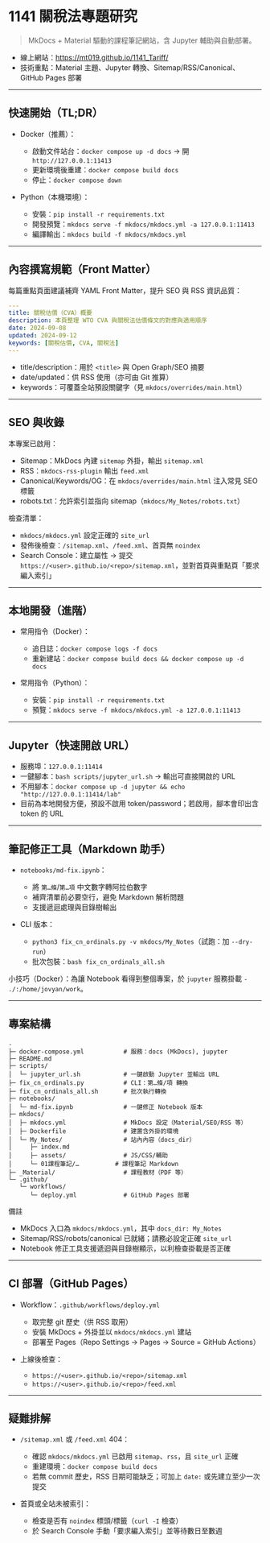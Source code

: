 # 1141 關稅法專題研究

> MkDocs + Material 驅動的課程筆記網站，含 Jupyter 輔助與自動部署。

- 線上網站：<https://mt019.github.io/1141_Tariff/>
- 技術重點：Material 主題、Jupyter 轉換、Sitemap/RSS/Canonical、GitHub Pages 部署

---

## 快速開始（TL;DR）

- Docker（推薦）：
  - 啟動文件站台：`docker compose up -d docs` → 開 `http://127.0.0.1:11413`
  - 更新環境後重建：`docker compose build docs`
  - 停止：`docker compose down`

- Python（本機環境）：
  - 安裝：`pip install -r requirements.txt`
  - 開發預覽：`mkdocs serve -f mkdocs/mkdocs.yml -a 127.0.0.1:11413`
  - 編譯輸出：`mkdocs build -f mkdocs/mkdocs.yml`

---

## 內容撰寫規範（Front Matter）

每篇重點頁面建議補齊 YAML Front Matter，提升 SEO 與 RSS 資訊品質：

```yaml
---
title: 關稅估價（CVA）概要
description: 本頁整理 WTO CVA 與關稅法估價條文的對應與適用順序
date: 2024-09-08
updated: 2024-09-12
keywords: [關稅估價, CVA, 關稅法]
---
```

- title/description：用於 `<title>` 與 Open Graph/SEO 摘要
- date/updated：供 RSS 使用（亦可由 Git 推算）
- keywords：可覆蓋全站預設關鍵字（見 `mkdocs/overrides/main.html`）

---

## SEO 與收錄

本專案已啟用：
- Sitemap：MkDocs 內建 `sitemap` 外掛，輸出 `sitemap.xml`
- RSS：`mkdocs-rss-plugin` 輸出 `feed.xml`
- Canonical/Keywords/OG：在 `mkdocs/overrides/main.html` 注入常見 SEO 標籤
- robots.txt：允許索引並指向 sitemap（`mkdocs/My_Notes/robots.txt`）

檢查清單：
- `mkdocs/mkdocs.yml` 設定正確的 `site_url`
- 發佈後檢查：`/sitemap.xml`、`/feed.xml`、首頁無 `noindex`
- Search Console：建立屬性 → 提交 `https://<user>.github.io/<repo>/sitemap.xml`，並對首頁與重點頁「要求編入索引」

---

## 本地開發（進階）

- 常用指令（Docker）：
  - 追日誌：`docker compose logs -f docs`
  - 重新建站：`docker compose build docs && docker compose up -d docs`

- 常用指令（Python）：
  - 安裝：`pip install -r requirements.txt`
  - 預覽：`mkdocs serve -f mkdocs/mkdocs.yml -a 127.0.0.1:11413`

---

## Jupyter（快速開啟 URL）

- 服務埠：`127.0.0.1:11414`
- 一鍵腳本：`bash scripts/jupyter_url.sh` → 輸出可直接開啟的 URL
- 不用腳本：`docker compose up -d jupyter && echo "http://127.0.0.1:11414/lab"`
- 目前為本地開發方便，預設不啟用 token/password；若啟用，腳本會印出含 token 的 URL

---

## 筆記修正工具（Markdown 助手）

- `notebooks/md-fix.ipynb`：
  - 將 `第…條`/`第…項` 中文數字轉阿拉伯數字
  - 補齊清單前必要空行，避免 Markdown 解析問題
  - 支援遞迴處理與目錄樹輸出

- CLI 版本：
  - `python3 fix_cn_ordinals.py -v mkdocs/My_Notes`（試跑：加 `--dry-run`）
  - 批次包裝：`bash fix_cn_ordinals_all.sh`

小技巧（Docker）：為讓 Notebook 看得到整個專案，於 `jupyter` 服務掛載 `- ./:/home/jovyan/work`。

---

## 專案結構

```text
.
├─ docker-compose.yml           # 服務：docs (MkDocs), jupyter
├─ README.md
├─ scripts/
│  └─ jupyter_url.sh            # 一鍵啟動 Jupyter 並輸出 URL
├─ fix_cn_ordinals.py           # CLI：第…條/項 轉換
├─ fix_cn_ordinals_all.sh       # 批次執行轉換
├─ notebooks/
│  └─ md-fix.ipynb              # 一鍵修正 Notebook 版本
├─ mkdocs/
│  ├─ mkdocs.yml                # MkDocs 設定（Material/SEO/RSS 等）
│  ├─ Dockerfile                # 建置含外掛的環境
│  └─ My_Notes/                 # 站內內容（docs_dir）
│     ├─ index.md
│     ├─ assets/                # JS/CSS/輔助
│     └─ 01課程筆記/…          # 課程筆記 Markdown
├─ _Material/                   # 課程教材（PDF 等）
└─ .github/
   └─ workflows/
      └─ deploy.yml             # GitHub Pages 部署
```

備註
- MkDocs 入口為 `mkdocs/mkdocs.yml`，其中 `docs_dir: My_Notes`
- Sitemap/RSS/robots/canonical 已就緒；請務必設定正確 `site_url`
- Notebook 修正工具支援遞迴與目錄樹顯示，以利檢查掛載是否正確

---

## CI 部署（GitHub Pages）

- Workflow：`.github/workflows/deploy.yml`
  - 取完整 git 歷史（供 RSS 取用）
  - 安裝 MkDocs + 外掛並以 `mkdocs/mkdocs.yml` 建站
  - 部署至 Pages（Repo Settings → Pages → Source = GitHub Actions）

- 上線後檢查：
  - `https://<user>.github.io/<repo>/sitemap.xml`
  - `https://<user>.github.io/<repo>/feed.xml`

---

## 疑難排解

- `/sitemap.xml` 或 `/feed.xml` 404：
  - 確認 `mkdocs/mkdocs.yml` 已啟用 `sitemap`、`rss`，且 `site_url` 正確
  - 重建環境：`docker compose build docs`
  - 若無 commit 歷史，RSS 日期可能缺乏；可加上 `date:` 或先建立至少一次提交

- 首頁或全站未被索引：
  - 檢查是否有 `noindex` 標頭/標籤（`curl -I` 檢查）
  - 於 Search Console 手動「要求編入索引」並等待數日至數週
